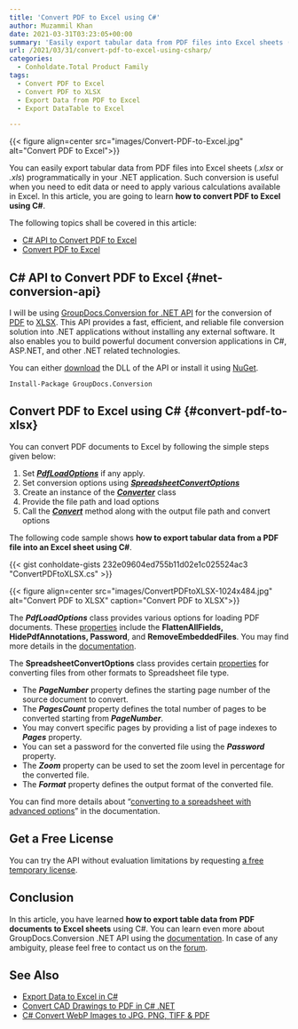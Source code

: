 ```yaml
---
title: 'Convert PDF to Excel using C#'
author: Muzammil Khan
date: 2021-03-31T03:23:05+00:00
summary: 'Easily export tabular data from PDF files into Excel sheets (.xlsx or .xls) programmatically in your .NET application. In this article, you are going to learn <strong>how to convert PDF to Excel using C#</strong>. '
url: /2021/03/31/convert-pdf-to-excel-using-csharp/
categories:
  - Conholdate.Total Product Family
tags:
  - Convert PDF to Excel
  - Convert PDF to XLSX
  - Export Data from PDF to Excel
  - Export DataTable to Excel

---
```



{{< figure align=center src="images/Convert-PDF-to-Excel.jpg" alt="Convert PDF to Excel">}}
 

You can easily export tabular data from PDF files into Excel sheets (_.xlsx_ or _.xls_) programmatically in your .NET application. Such conversion is useful when you need to edit data or need to apply various calculations available in Excel. In this article, you are going to learn **how to convert PDF to Excel using C#**.

The following topics shall be covered in this article:

  * [C# API to Convert PDF to Excel][2]
  * [Convert PDF to Excel][3]

## C# API to Convert PDF to Excel {#net-conversion-api}

I will be using [GroupDocs.Conversion for .NET API][4] for the conversion of [PDF][5] to [XLSX][6]. This API provides a fast, efficient, and reliable file conversion solution into .NET applications without installing any external software. It also enables you to build powerful document conversion applications in C#, ASP.NET, and other .NET related technologies.

You can either&nbsp;[download][7]&nbsp;the DLL of the API or install it using [NuGet][8].

<pre class="wp-block-code"><code>Install-Package GroupDocs.Conversion</code></pre>

## Convert PDF to Excel using C# {#convert-pdf-to-xlsx}

You can convert PDF documents to Excel by following the simple steps given below:

  1. Set _**[PdfLoadOptions][9]**_ if any apply.
  2. Set conversion options using&nbsp;_**[SpreadsheetConvertOptions][10]**_
  3. Create an instance of the _**[Converter][11]**_ class
  4. Provide the file path and load options
  5. Call the _**[Convert][12]**_ method along with the output file path and convert options

The following&nbsp;code sample shows&nbsp;**how to export tabular data from a PDF file into an Excel sheet using C#**.

{{< gist conholdate-gists 232e09604ed755b11d02e1c025524ac3 "ConvertPDFtoXLSX.cs" >}}

{{< figure align=center src="images/ConvertPDFtoXLSX-1024x484.jpg" alt="Convert PDF to XLSX" caption="Convert PDF to XLSX">}}
 

The **_PdfLoadOptions_** class provides various options for loading PDF documents. These&nbsp;[properties][14] include&nbsp;the **FlattenAllFields, HidePdfAnnotations, Password**, and&nbsp;**RemoveEmbeddedFiles**. You may find more details in the [documentation][15].

The **SpreadsheetConvertOptions** class provides certain [properties][16] for converting files from other formats to Spreadsheet file type. 

  * The **_PageNumber_** property defines the starting page number of the source document to convert. 
  * The **_PagesCount_** property defines the total number of pages to be converted starting from **_PageNumber_**. 
  * You may convert specific pages by providing a list of page indexes to **_Pages_** property. 
  * You can set a password for the converted file using the **_Password_** property. 
  * The **_Zoom_** property can be used to set the zoom level in percentage for the converted file. 
  * The **_Format_** property defines the output format of the converted file. 

You can find more details about &#8220;[converting to a spreadsheet with advanced options][17]&#8221; in the documentation.

## Get a Free License

You can try the API without evaluation limitations by requesting [a free temporary license][18].

## Conclusion

In this article, you have learned&nbsp;**how to&nbsp;export table data from** **PDF documents to Excel sheets** using C#. You can learn even more about GroupDocs.Conversion .NET API using the&nbsp;[documentation][19]. In case of any ambiguity, please feel free to contact us on the&nbsp;[forum][20].

## See Also

  * [Export Data to Excel in C#][21]
  * [Convert CAD Drawings to PDF in C# .NET][22]
  * [C# Convert WebP Images to JPG, PNG, TIFF & PDF][23]

 [1]: https://blog.conholdate.com/wp-content/uploads/sites/27/2021/03/Convert-PDF-to-Excel.jpg
 [2]: #net-conversion-api
 [3]: #convert-pdf-to-xlsx
 [4]: https://products.groupdocs.com/conversion/net
 [5]: https://docs.fileformat.com/pdf/
 [6]: https://docs.fileformat.com/spreadsheet/xlsx/
 [7]: https://downloads.groupdocs.com/conversion/net
 [8]: https://www.nuget.org/packages/GroupDocs.Conversion
 [9]: https://apireference.groupdocs.com/conversion/net/groupdocs.conversion.options.load/pdfloadoptions
 [10]: https://apireference.groupdocs.com/conversion/net/groupdocs.conversion.options.convert/spreadsheetconvertoptions
 [11]: https://apireference.groupdocs.com/conversion/net/groupdocs.conversion/converter
 [12]: https://apireference.groupdocs.com/conversion/net/groupdocs.conversion.converter/convert/methods/16
 [13]: https://blog.conholdate.com/wp-content/uploads/sites/27/2021/03/ConvertPDFtoXLSX.jpg
 [14]: https://apireference.groupdocs.com/conversion/net/groupdocs.conversion.options.load/pdfloadoptions/properties/index
 [15]: https://docs.groupdocs.com/conversion/net/load-pdf-document-with-options/
 [16]: https://apireference.groupdocs.com/conversion/net/groupdocs.conversion.options.convert/spreadsheetconvertoptions/properties/index
 [17]: https://docs.groupdocs.com/conversion/net/convert-to-spreadsheet-with-advanced-options/
 [18]: https://purchase.groupdocs.com/temporary-license
 [19]: https://docs.groupdocs.com/conversion/net/
 [20]: https://forum.groupdocs.com/c/conversion/11
 [21]: https://blog.conholdate.com/2020/08/10/export-data-to-excel-in-csharp/
 [22]: https://blog.groupdocs.com/2020/11/08/convert-cad-drawings-to-pdf-in-csharp/
 [23]: https://blog.groupdocs.com/2020/06/30/convert-webp-to-jpg-png-tiff-and-pdf-in-csharp/




